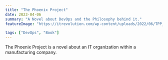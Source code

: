 ```yaml
---
title: "The Phoenix Project"
date: 2023-04-06
summary: "A Novel about DevOps and the Philosophy behind it."
featureImage: "https://itrevolution.com/wp-content/uploads/2022/06/TPP_3rd_cover_border-scaled.jpg"

tags: ["DevOps", "Book"]
---
```


The Phoenix Project is a novel about an IT organization within a manufacturing company.
